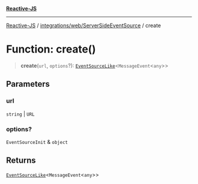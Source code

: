 [**Reactive-JS**](../../../../README.md)

***

[Reactive-JS](../../../../README.md) / [integrations/web/ServerSideEventSource](../README.md) / create

# Function: create()

> **create**(`url`, `options`?): [`EventSourceLike`](../../../../computations/interfaces/EventSourceLike.md)\<`MessageEvent`\<`any`\>\>

## Parameters

### url

`string` | `URL`

### options?

`EventSourceInit` & `object`

## Returns

[`EventSourceLike`](../../../../computations/interfaces/EventSourceLike.md)\<`MessageEvent`\<`any`\>\>
